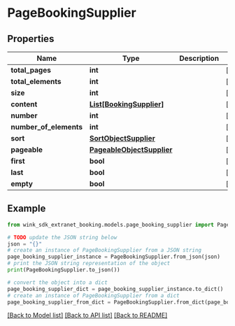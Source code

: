 # PageBookingSupplier


## Properties

Name | Type | Description | Notes
------------ | ------------- | ------------- | -------------
**total_pages** | **int** |  | [optional] 
**total_elements** | **int** |  | [optional] 
**size** | **int** |  | [optional] 
**content** | [**List[BookingSupplier]**](BookingSupplier.md) |  | [optional] 
**number** | **int** |  | [optional] 
**number_of_elements** | **int** |  | [optional] 
**sort** | [**SortObjectSupplier**](SortObjectSupplier.md) |  | [optional] 
**pageable** | [**PageableObjectSupplier**](PageableObjectSupplier.md) |  | [optional] 
**first** | **bool** |  | [optional] 
**last** | **bool** |  | [optional] 
**empty** | **bool** |  | [optional] 

## Example

```python
from wink_sdk_extranet_booking.models.page_booking_supplier import PageBookingSupplier

# TODO update the JSON string below
json = "{}"
# create an instance of PageBookingSupplier from a JSON string
page_booking_supplier_instance = PageBookingSupplier.from_json(json)
# print the JSON string representation of the object
print(PageBookingSupplier.to_json())

# convert the object into a dict
page_booking_supplier_dict = page_booking_supplier_instance.to_dict()
# create an instance of PageBookingSupplier from a dict
page_booking_supplier_from_dict = PageBookingSupplier.from_dict(page_booking_supplier_dict)
```
[[Back to Model list]](../README.md#documentation-for-models) [[Back to API list]](../README.md#documentation-for-api-endpoints) [[Back to README]](../README.md)


